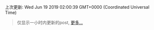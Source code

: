 
  
 上次更新: Wed Jun 19 2019 02:00:39 GMT+0000 (Coordinated Universal Time) 

 > 仅显示一小时内更新的post, [更多...](screenshots/)
  